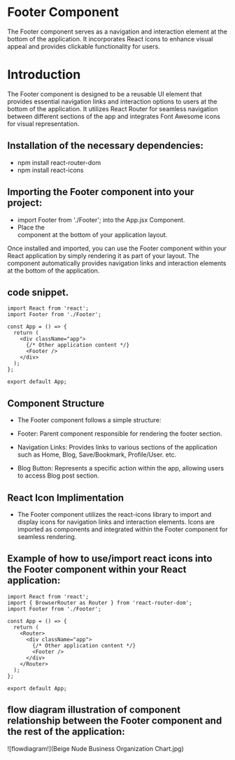 # Footer Component

The Footer component serves as a navigation and interaction element at the bottom of the application. It incorporates React icons to enhance visual appeal and provides clickable functionality for users.

# Introduction

The Footer component is designed to be a reusable UI element that provides essential navigation links and interaction options to users at the bottom of the application. It utilizes React Router for seamless navigation between different sections of the app and integrates Font Awesome icons for visual representation.

## Installation of the necessary dependencies:

- npm install react-router-dom
- npm install react-icons

## Importing the Footer component into your project:

- import Footer from './Footer'; into the App.jsx Component.
- Place the <Footer /> component at the bottom of your application layout.

Once installed and imported, you can use the Footer component within your React application by simply rendering it as part of your layout. The component automatically provides navigation links and interaction elements at the bottom of the application.

## code snippet.

    import React from 'react';
    import Footer from './Footer';

    const App = () => {
      return (
        <div className="app">
          {/* Other application content */}
          <Footer />
        </div>
      );
    };

    export default App;

## Component Structure

- The Footer component follows a simple structure:

- Footer: Parent component responsible for rendering the footer section.
- Navigation Links: Provides links to various sections of the application such as Home, Blog, Save/Bookmark, Profile/User. etc.
- Blog Button: Represents a specific action within the app, allowing users to access Blog post section.

## React Icon Implimentation

- The Footer component utilizes the react-icons library to import and display icons for navigation links and interaction elements. Icons are imported as components and integrated within the Footer component for seamless rendering.

## Example of how to use/import react icons into the Footer component within your React application:

    import React from 'react';
    import { BrowserRouter as Router } from 'react-router-dom';
    import Footer from './Footer';

    const App = () => {
      return (
        <Router>
          <div className="app">
            {/* Other application content */}
            <Footer />
          </div>
        </Router>
      );
    };

    export default App;

## flow diagram illustration of component relationship between the Footer component and the rest of the application:

![flowdiagram!](Beige Nude Business Organization Chart.jpg)
